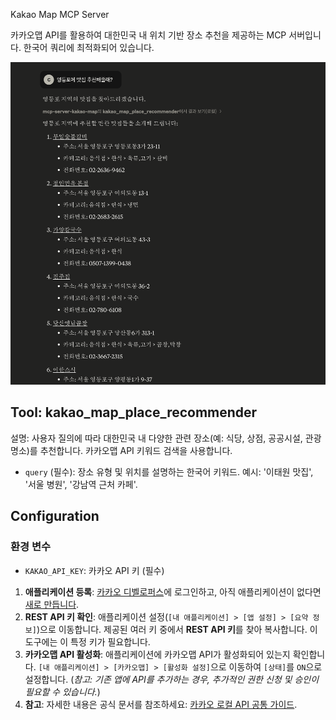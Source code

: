 Kakao Map MCP Server

카카오맵 API를 활용하여 대한민국 내 위치 기반 장소 추천을 제공하는 MCP 서버입니다. 한국어 쿼리에 최적화되어 있습니다.

![img](./image.png)

## Tool: kakao_map_place_recommender

설명: 사용자 질의에 따라 대한민국 내 다양한 관련 장소(예: 식당, 상점, 공공시설, 관광명소)를 추천합니다. 카카오맵 API 키워드 검색을 사용합니다.

- `query` (필수): 장소 유형 및 위치를 설명하는 한국어 키워드. 예시: '이태원 맛집', '서울 병원', '강남역 근처 카페'.

## Configuration

### 환경 변수

- `KAKAO_API_KEY`: 카카오 API 키 (필수)

1.  **애플리케이션 등록**: [카카오 디벨로퍼스](https://developers.kakao.com/)에 로그인하고, 아직 애플리케이션이 없다면 [새로 만듭니다](https://developers.kakao.com/docs/latest/ko/getting-started/quick-start#create).
2.  **REST API 키 확인**: 애플리케이션 설정(`[내 애플리케이션] > [앱 설정] > [요약 정보]`)으로 이동합니다. 제공된 여러 키 중에서 **REST API 키**를 찾아 복사합니다. 이 도구에는 이 특정 키가 필요합니다.
3.  **카카오맵 API 활성화**: 애플리케이션에 카카오맵 API가 활성화되어 있는지 확인합니다. `[내 애플리케이션] > [카카오맵] > [활성화 설정]`으로 이동하여 `[상태]`를 `ON`으로 설정합니다. (*참고: 기존 앱에 API를 추가하는 경우, 추가적인 권한 신청 및 승인이 필요할 수 있습니다.*)
4.  **참고**: 자세한 내용은 공식 문서를 참조하세요: [카카오 로컬 API 공통 가이드](https://developers.kakao.com/docs/latest/ko/local/common).
